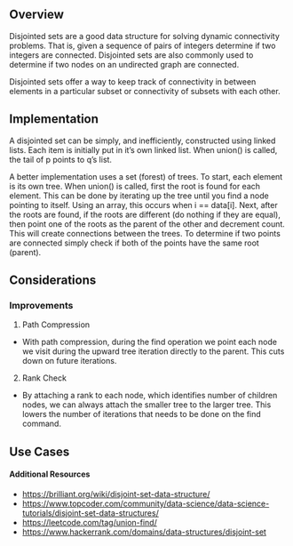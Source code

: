 ## Overview

Disjointed sets are a good data structure for solving dynamic connectivity problems.  That is, given a sequence of pairs of integers determine if two integers are connected.  Disjointed sets are also commonly used to determine if two nodes on an undirected graph are connected.  

Disjointed sets offer a way to keep track of connectivity in between elements in a particular subset or connectivity of subsets with each other.

## Implementation

A disjointed set can be simply, and inefficiently, constructed using linked lists.  Each item is initially put in it’s own linked list.  When union() is called, the tail of p points to q’s list.

A better implementation uses a set (forest) of trees.  To start, each element is its own tree.  When union() is called, first the root is found for each element.  This can be done by iterating up the tree until you find a node pointing to itself.  Using an array, this occurs when i == data[i].  Next, after the roots are found, if the roots are different (do nothing if they are equal), then point one of the roots as the parent of the other and decrement count.  This will create connections between the trees.  To determine if two points are connected simply check if both of the points have the same root (parent).

## Considerations

### Improvements

1. Path Compression
  * With path compression, during the find operation we point each node we visit during the upward tree iteration directly to the parent.  This cuts down on future iterations.
2. Rank Check
  * By attaching a rank to each node, which identifies number of children nodes, we can always attach the smaller tree to the larger tree.  This lowers the number of iterations that needs to be done on the find command. 

## Use Cases

#### Additional Resources

* https://brilliant.org/wiki/disjoint-set-data-structure/
* https://www.topcoder.com/community/data-science/data-science-tutorials/disjoint-set-data-structures/
* https://leetcode.com/tag/union-find/
* https://www.hackerrank.com/domains/data-structures/disjoint-set